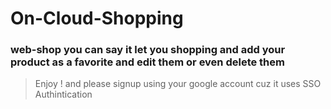 # On-Cloud-Shopping

### web-shop you can say it let you shopping and add your product as a favorite and edit them or even delete them 

> Enjoy ! and please signup using your google account cuz it uses SSO Authintication 
